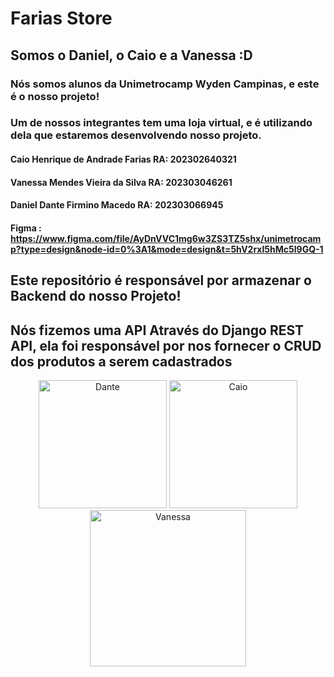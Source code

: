 # Farias Store
## Somos o Daniel, o Caio e a Vanessa :D
### Nós somos alunos da Unimetrocamp Wyden Campinas, e este é o nosso projeto!
### Um de nossos integrantes tem uma loja virtual, e é utilizando dela que estaremos desenvolvendo nosso projeto.

#### Caio Henrique de Andrade Farias  RA: 202302640321
#### Vanessa Mendes Vieira da Silva  RA: 202303046261
#### Daniel Dante Firmino Macedo RA: 202303066945

#### Figma : https://www.figma.com/file/AyDnVVC1mg6w3ZS3TZ5shx/unimetrocamp?type=design&node-id=0%3A1&mode=design&t=5hV2rxI5hMc5l9GQ-1

## Este repositório é responsável por armazenar o Backend do nosso Projeto!
## Nós fizemos uma API Através do Django REST API, ela foi responsável por nos fornecer o CRUD dos produtos a serem cadastrados

<p>

<div align="center">
  <img alt="Dante" width="205" src="https://media.giphy.com/media/xoHntNXFYkfzGAftEv/giphy.gif">
  <img alt="Caio" width="205" src="https://media.giphy.com/media/v1.Y2lkPTc5MGI3NjExMHJza2dyeTRpbjJjb3lnc25qYmVibTU2bG5zeWZtcjN3dmQyZ3I5dyZlcD12MV9pbnRlcm5hbF9naWZfYnlfaWQmY3Q9Zw/bWigg4X8dl8Rpiv7bm/giphy.gif">
  <img alt="Vanessa" width="250" src="https://media.giphy.com/media/fW5qirp4Nm9bC2qAHy/giphy.gif">
  
</div>

<p>
